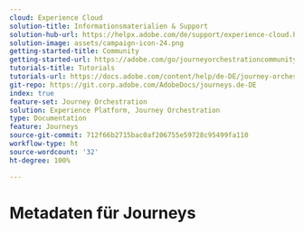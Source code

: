 ```yaml
---
cloud: Experience Cloud
solution-title: Informationsmaterialien & Support
solution-hub-url: https://helpx.adobe.com/de/support/experience-cloud.html
solution-image: assets/campaign-icon-24.png
getting-started-title: Community
getting-started-url: https://adobe.com/go/journeyorchestrationcommunity_de
tutorials-title: Tutorials
tutorials-url: https://docs.adobe.com/content/help/de-DE/journey-orchestration-learn/tutorials/understanding-journey-orchestration.html
git-repo: https://git.corp.adobe.com/AdobeDocs/journeys.de-DE
index: true
feature-set: Journey Orchestration
solution: Experience Platform, Journey Orchestration
type: Documentation
feature: Journeys
source-git-commit: 712f66b2715bac0af206755e59728c95499fa110
workflow-type: ht
source-wordcount: '32'
ht-degree: 100%

---
```



# Metadaten für Journeys
